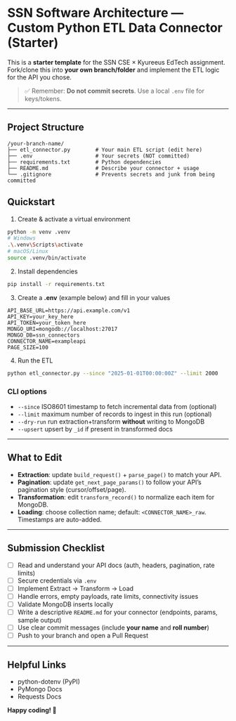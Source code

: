 # SSN Software Architecture — Custom Python ETL Data Connector (Starter)

This is a **starter template** for the SSN CSE × Kyureeus EdTech assignment.
Fork/clone this into **your own branch/folder** and implement the ETL logic for the API you chose.

> ✅ Remember: **Do not commit secrets**. Use a local `.env` file for keys/tokens.

---

## Project Structure
```
/your-branch-name/
├── etl_connector.py        # Your main ETL script (edit here)
├── .env                    # Your secrets (NOT committed)
├── requirements.txt        # Python dependencies
├── README.md               # Describe your connector + usage
└── .gitignore              # Prevents secrets and junk from being committed
```

## Quickstart

1) Create & activate a virtual environment
```bash
python -m venv .venv
# Windows
.\.venv\Scripts\activate
# macOS/Linux
source .venv/bin/activate
```

2) Install dependencies
```bash
pip install -r requirements.txt
```

3) Create a **.env** (example below) and fill in your values

```
API_BASE_URL=https://api.example.com/v1
API_KEY=your_key_here
API_TOKEN=your_token_here
MONGO_URI=mongodb://localhost:27017
MONGO_DB=ssn_connectors
CONNECTOR_NAME=exampleapi
PAGE_SIZE=100
```

4) Run the ETL
```bash
python etl_connector.py --since "2025-01-01T00:00:00Z" --limit 2000
```

### CLI options
- `--since` ISO8601 timestamp to fetch incremental data from (optional)
- `--limit` maximum number of records to ingest in this run (optional)
- `--dry-run` run extraction+transform **without** writing to MongoDB
- `--upsert` upsert by `_id` if present in transformed docs

---

## What to Edit

- **Extraction**: update `build_request()` + `parse_page()` to match your API.
- **Pagination**: update `get_next_page_params()` to follow your API’s pagination style (cursor/offset/page).
- **Transformation**: edit `transform_record()` to normalize each item for MongoDB.
- **Loading**: choose collection name; default: `<CONNECTOR_NAME>_raw`. Timestamps are auto-added.

---

## Submission Checklist

- [ ] Read and understand your API docs (auth, headers, pagination, rate limits)
- [ ] Secure credentials via `.env`
- [ ] Implement Extract → Transform → Load
- [ ] Handle errors, empty payloads, rate limits, connectivity issues
- [ ] Validate MongoDB inserts locally
- [ ] Write a descriptive `README.md` for your connector (endpoints, params, sample output)
- [ ] Use clear commit messages (include **your name** and **roll number**)
- [ ] Push to your branch and open a Pull Request

---

## Helpful Links

- python-dotenv (PyPI)
- PyMongo Docs
- Requests Docs

**Happy coding! 🚀**